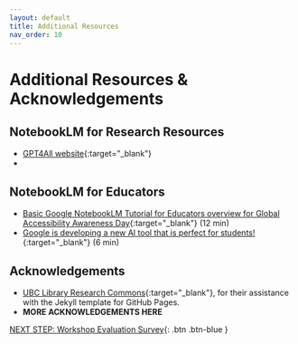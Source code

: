 ```yaml
---
layout: default
title: Additional Resources
nav_order: 10
---
```

# Additional Resources & Acknowledgements

## NotebookLM for Research Resources
- [GPT4All website](https://www.nomic.ai/gpt4all){:target="_blank"}
- 

## NotebookLM for Educators
- [Basic Google NotebookLM Tutorial for Educators overview for Global Accessibility Awareness Day](https://www.youtube.com/watch?v=w5ZcWmAltgQ){:target="_blank"} (12 min)
- [Google is developing a new AI tool that is perfect for students!](https://www.youtube.com/watch?v=ACIh44E5AoU){:target="_blank"} (6 min)

## Acknowledgements
- [UBC Library Research Commons](https://github.com/ubc-library-rc/){:target="_blank"}, for their assistance with the Jekyll template for GitHub Pages.
- **MORE ACKNOWLEDGEMENTS HERE**

[NEXT STEP: Workshop Evaluation Survey](workshop-survey.html){: .btn .btn-blue }
